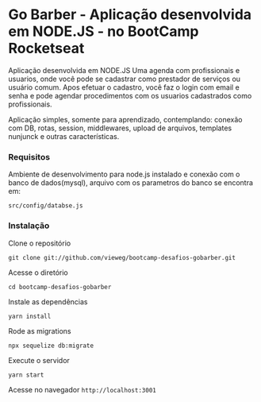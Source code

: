# Go Barber - Aplicação desenvolvida em NODE.JS - no BootCamp Rocketseat
Aplicação desenvolvida em NODE.JS
Uma agenda com profissionais e usuarios, onde você pode se cadastrar como prestador de serviços ou usuário comum.
Apos efetuar o cadastro, você faz o login com email e senha e pode agendar procedimentos com os usuarios cadastrados como profissionais.

Aplicação simples, somente para aprendizado, contemplando: conexão com DB, rotas, session, middlewares, upload de arquivos, templates nunjunck e outras características.

### Requisitos

Ambiente de desenvolvimento para node.js instalado e conexão com o banco de dados(mysql), arquivo com os parametros do banco se encontra em:

`src/config/databse.js`

### Instalação

Clone o repositório

`git clone git://github.com/vieweg/bootcamp-desafios-gobarber.git`

Acesse o diretório

`cd bootcamp-desafios-gobarber`

Instale as dependências

`yarn install`

Rode as migrations

`npx sequelize db:migrate`

Execute o servidor

`yarn start`

Acesse no navegador `http://localhost:3001`
